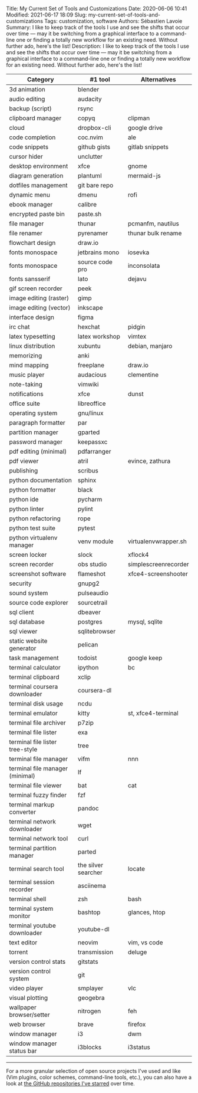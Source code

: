 Title: My Current Set of Tools and Customizations
Date: 2020-06-06 10:41
Modified: 2021-06-17 18:09
Slug: my-current-set-of-tools-and-customizations
Tags: customization, software
Authors: Sébastien Lavoie
Summary: I like to keep track of the tools I use and see the shifts that occur over time — may it be switching from a graphical interface to a command-line one or finding a totally new workflow for an existing need. Without further ado, here's the list!
Description: I like to keep track of the tools I use and see the shifts that occur over time — may it be switching from a graphical interface to a command-line one or finding a totally new workflow for an existing need. Without further ado, here's the list!

| Category                        | #1 tool             | Alternatives         |
| ------------------------------- | ------------------- | -------------------- |
| 3d animation                    | blender             |                      |
| audio editing                   | audacity            |                      |
| backup (script)                 | rsync               |                      |
| clipboard manager               | copyq               | clipman              |
| cloud                           | dropbox-cli         | google drive         |
| code completion                 | coc.nvim            | ale                  |
| code snippets                   | github gists        | gitlab snippets      |
| cursor hider                    | unclutter           |                      |
| desktop environment             | xfce                | gnome                |
| diagram generation              | plantuml            | mermaid-js           |
| dotfiles management             | git bare repo       |                      |
| dynamic menu                    | dmenu               | rofi                 |
| ebook manager                   | calibre             |                      |
| encrypted paste bin             | paste.sh            |                      |
| file manager                    | thunar              | pcmanfm, nautilus    |
| file renamer                    | pyrenamer           | thunar bulk rename   |
| flowchart design                | draw.io             |                      |
| fonts monospace                 | jetbrains mono      | iosevka              |
| fonts monospace                 | source code pro     | inconsolata          |
| fonts sansserif                 | lato                | dejavu               |
| gif screen recorder             | peek                |                      |
| image editing (raster)          | gimp                |                      |
| image editing (vector)          | inkscape            |                      |
| interface design                | figma               |                      |
| irc chat                        | hexchat             | pidgin               |
| latex typesetting               | latex workshop      | vimtex               |
| linux distribution              | xubuntu             | debian, manjaro      |
| memorizing                      | anki                |                      |
| mind mapping                    | freeplane           | draw.io              |
| music player                    | audacious           | clementine           |
| note-taking                     | vimwiki             |                      |
| notifications                   | xfce                | dunst                |
| office suite                    | libreoffice         |                      |
| operating system                | gnu/linux           |                      |
| paragraph formatter             | par                 |                      |
| partition manager               | gparted             |                      |
| password manager                | keepassxc           |                      |
| pdf editing (minimal)           | pdfarranger         |                      |
| pdf viewer                      | atril               | evince, zathura      |
| publishing                      | scribus             |                      |
| python documentation            | sphinx              |                      |
| python formatter                | black               |                      |
| python ide                      | pycharm             |                      |
| python linter                   | pylint              |                      |
| python refactoring              | rope                |                      |
| python test suite               | pytest              |                      |
| python virtualenv manager       | venv module         | virtualenvwrapper.sh |
| screen locker                   | slock               | xflock4              |
| screen recorder                 | obs studio          | simplescreenrecorder |
| screenshot software             | flameshot           | xfce4-screenshooter  |
| security                        | gnupg2              |                      |
| sound system                    | pulseaudio          |                      |
| source code explorer            | sourcetrail         |                      |
| sql client                      | dbeaver             |                      |
| sql database                    | postgres            | mysql, sqlite        |
| sql viewer                      | sqlitebrowser       |                      |
| static website generator        | pelican             |                      |
| task management                 | todoist             | google keep          |
| terminal calculator             | ipython             | bc                   |
| terminal clipboard              | xclip               |                      |
| terminal coursera downloader    | coursera-dl         |                      |
| terminal disk usage             | ncdu                |                      |
| terminal emulator               | kitty               | st, xfce4-terminal   |
| terminal file archiver          | p7zip               |                      |
| terminal file lister            | exa                 |                      |
| terminal file lister tree-style | tree                |                      |
| terminal file manager           | vifm                | nnn                  |
| terminal file manager (minimal) | lf                  |                      |
| terminal file viewer            | bat                 | cat                  |
| terminal fuzzy finder           | fzf                 |                      |
| terminal markup converter       | pandoc              |                      |
| terminal network downloader     | wget                |                      |
| terminal network tool           | curl                |                      |
| terminal partition manager      | parted              |                      |
| terminal search tool            | the silver searcher | locate               |
| terminal session recorder       | asciinema           |                      |
| terminal shell                  | zsh                 | bash                 |
| terminal system monitor         | bashtop             | glances, htop        |
| terminal youtube downloader     | youtube-dl          |                      |
| text editor                     | neovim              | vim, vs code         |
| torrent                         | transmission        | deluge               |
| version control stats           | gitstats            |                      |
| version control system          | git                 |                      |
| video player                    | smplayer            | vlc                  |
| visual plotting                 | geogebra            |                      |
| wallpaper browser/setter        | nitrogen            | feh                  |
| web browser                     | brave               | firefox              |
| window manager                  | i3                  | dwm                  |
| window manager status bar       | i3blocks            | i3status             |

---

For a more granular selection of open source projects I've used and like (Vim plugins, color schemes, command-line tools, etc.), you can also have a look at [the GitHub repositories I've starred](https://github.com/sglavoie?tab=stars) over time.
